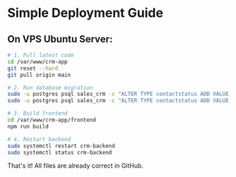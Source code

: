 # Simple Deployment Guide

## On VPS Ubuntu Server:

```bash
# 1. Pull latest code
cd /var/www/crm-app
git reset --hard
git pull origin main

# 2. Run database migration
sudo -u postgres psql sales_crm -c "ALTER TYPE contactstatus ADD VALUE IF NOT EXISTS 'lead';"
sudo -u postgres psql sales_crm -c "ALTER TYPE contactstatus ADD VALUE IF NOT EXISTS 'prospect';"

# 3. Build frontend
cd /var/www/crm-app/frontend
npm run build

# 4. Restart backend
sudo systemctl restart crm-backend
sudo systemctl status crm-backend
```

That's it! All files are already correct in GitHub.
